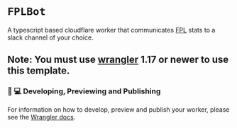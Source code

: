 # `FPLBot`

A typescript based cloudflare worker that communicates [FPL](https://fantasy.premierleague.com/) stats to a slack
channel of your choice.

## Note: You must use [wrangler](https://developers.cloudflare.com/workers/cli-wrangler/install-update) 1.17 or newer to use this template.

### 👩 💻 Developing, Previewing and Publishing

For information on how to develop, preview and publish your worker, please see the [Wrangler docs](https://developers.cloudflare.com/workers/tooling/wrangler/commands/#publish).
